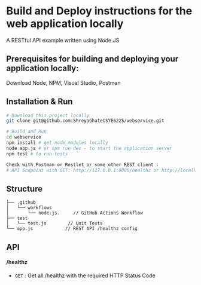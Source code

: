 # Build and Deploy instructions for the web application locally
A RESTful API example written using Node.JS

## Prerequisites for building and deploying your application locally:
Download Node, NPM, Visual Studio, Postman

## Installation & Run
```bash
# Download this project locally
git clone git@github.com:ShreyaGhateCSYE6225/webservice.git
```

```bash
# Build and Run
cd webservice 
npm install # get node_modules locally
node app.js # or npm run dev - to start the application server
npm test # to run tests

Check with Postman or Restlet or some other REST client :
# API Endpoint with GET: http://127.0.0.1:8000/healthz or http://localhost:8000/healthz
```

## Structure
```
├── .github
│   └── workflows
│       └── node.js.     // GitHub Actions Workflow
├── test
│   └── test.js        // Unit Tests
└── app.js            // REST API /healthz config
```

## API

#### /healthz
* `GET` : Get all /healthz with the required HTTP Status Code


